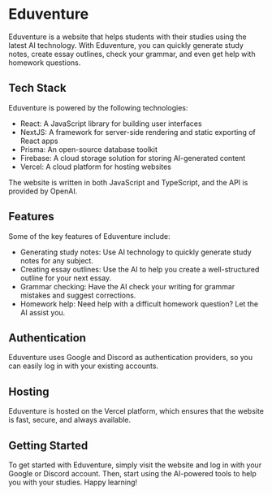 # Eduventure

Eduventure is a website that helps students with their studies using the latest AI technology. With Eduventure, you can quickly generate study notes, create essay outlines, check your grammar, and even get help with homework questions.

## Tech Stack

Eduventure is powered by the following technologies:

- React: A JavaScript library for building user interfaces
- NextJS: A framework for server-side rendering and static exporting of React apps
- Prisma: An open-source database toolkit
- Firebase: A cloud storage solution for storing AI-generated content
- Vercel: A cloud platform for hosting websites

The website is written in both JavaScript and TypeScript, and the API is provided by OpenAI.

## Features

Some of the key features of Eduventure include:

- Generating study notes: Use AI technology to quickly generate study notes for any subject.
- Creating essay outlines: Use the AI to help you create a well-structured outline for your next essay.
- Grammar checking: Have the AI check your writing for grammar mistakes and suggest corrections.
- Homework help: Need help with a difficult homework question? Let the AI assist you.

## Authentication

Eduventure uses Google and Discord as authentication providers, so you can easily log in with your existing accounts.

## Hosting

Eduventure is hosted on the Vercel platform, which ensures that the website is fast, secure, and always available.

## Getting Started

To get started with Eduventure, simply visit the website and log in with your Google or Discord account. Then, start using the AI-powered tools to help you with your studies. Happy learning!
